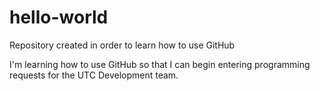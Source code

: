 # hello-world
Repository created in order to learn how to use GitHub

I'm learning how to use GitHub so that I can begin entering programming requests for the UTC Development team.
